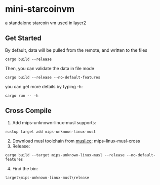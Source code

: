 # mini-starcoinvm
a standalone starcoin vm used in layer2

## Get Started

By default, data will be pulled from the remote, and written to the files
```shell
cargo build --release
```

Then, you can validate the data in file mode
```shell
cargo build --release --no-default-features
```

you can get more details by typing -h:
```shell
cargo run -- -h
```

## Cross Compile

1. Add mips-unknown-linux-musl supports:
```shell
rustup target add mips-unknown-linux-musl
```
2. Download musl toolchain from [musl.cc](https://musl.cc): mips-linux-musl-cross
3. Release:
```shell
cargo build --target mips-unknown-linux-musl --release --no-default-features
```
4. Find the bin:
```text
target\mips-unknown-linux-musl\release
```